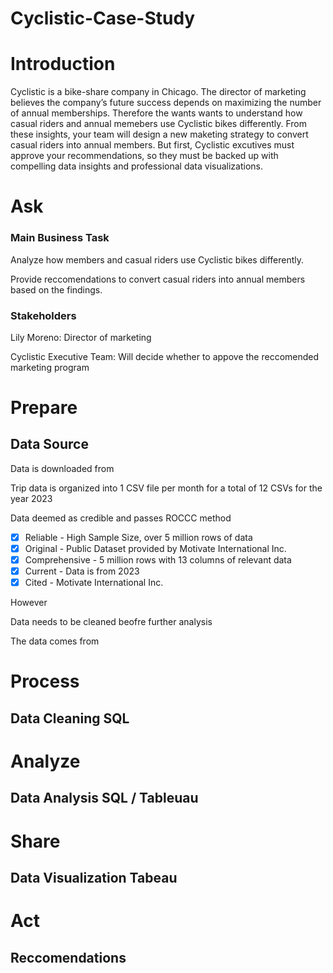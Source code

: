 # Cyclistic-Case-Study


# Introduction

Cyclistic is a bike-share company in Chicago. The director of marketing believes the company’s future success depends on maximizing the number of annual memberships.
Therefore the wants wants to understand how casual riders and annual memebers use Cyclistic bikes differently.
From these insights, your team will design a new maketing strategy to convert casual riders into annual members.
But first, Cyclistic excutives must approve your recommendations, so they must be backed up with compelling data insights and professional data visualizations.

# Ask
### Main Business Task

Analyze how members and casual riders use Cyclistic bikes differently. 

Provide reccomendations to convert casual riders into annual members based on the findings.

### Stakeholders

Lily Moreno: Director of marketing 

Cyclistic Executive Team: Will decide whether to appove the reccomended marketing program

# Prepare
## Data Source

Data is downloaded from [
](https://divvy-tripdata.s3.amazonaws.com/index.html)

Trip data is organized into 1 CSV file per month for a total of 12 CSVs for the year 2023

Data deemed as credible and passes ROCCC method

- [x] Reliable - High Sample Size, over 5 million rows of data    
- [x] Original - Public Dataset provided by Motivate International Inc. 
- [x] Comprehensive - 5 million rows with 13 columns of relevant data
- [x] Current - Data is from 2023
- [x] Cited - Motivate International Inc.

However

Data needs to be cleaned beofre further analysis

The data comes from

# Process
## Data Cleaning SQL

# Analyze
## Data Analysis SQL / Tableuau

# Share
## Data Visualization Tabeau

# Act
## Reccomendations
